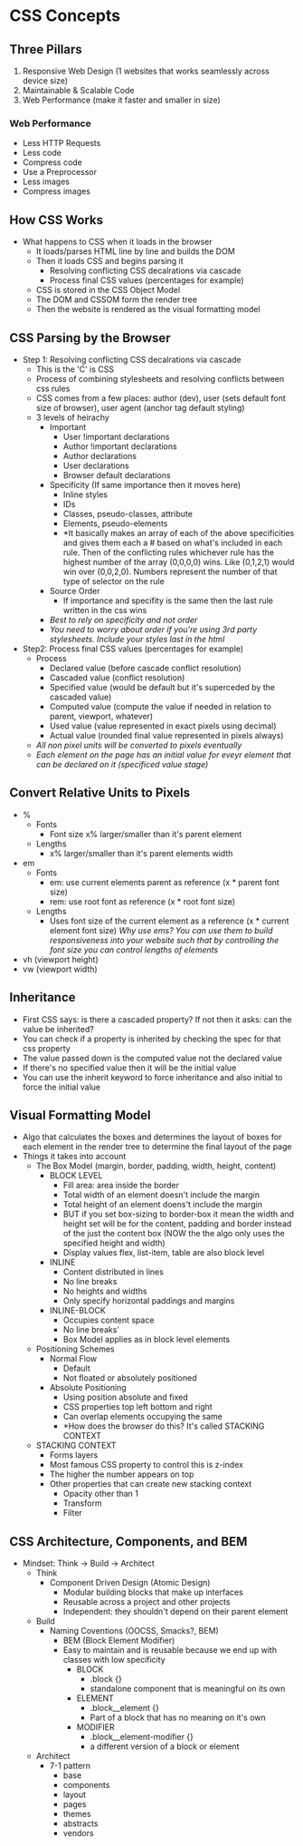 # CSS Concepts

## Three Pillars
1. Responsive Web Design (1 websites that works seamlessly across device size)
2. Maintainable & Scalable Code
3. Web Performance (make it faster and smaller in size)

### Web Performance
- Less HTTP Requests
- Less code
- Compress code
- Use a Preprocessor
- Less images
- Compress images

## How CSS Works
- What happens to CSS when it loads in the browser
  - It loads/parses HTML line by line and builds the DOM
  - Then it loads CSS and begins parsing it
    - Resolving conflicting CSS decalrations via cascade
    - Process final CSS values (percentages for example)
  - CSS is stored in the CSS Object Model
  - The DOM and CSSOM form the render tree
  - Then the website is rendered as the visual formatting model

## CSS Parsing by the Browser
- Step 1: Resolving conflicting CSS decalrations via cascade
  - This is the 'C' is CSS
  - Process of combining stylesheets and resolving conflicts between css rules
  - CSS comes from a few places: author (dev), user (sets default font size of browser), user agent (anchor tag default styling)
  - 3 levels of heirachy
    - Important
      - User !important declarations
      - Author !important declarations
      - Author declarations
      - User declarations
      - Browser default declarations
    - Specificity (If same importance then it moves here)
      - Inline styles
      - IDs
      - Classes, pseudo-classes, attribute
      - Elements, pseudo-elements
      - *It basically makes an array of each of the above specificities and gives them each a # based on what's included in each rule. Then of the conflicting rules whichever rule has the highest number of the array (0,0,0,0) wins. Like (0,1,2,1) would win over (0,0,2,0). Numbers represent the number of that type of selector on the rule
    - Source Order
      - If importance and specifity is the same then the last rule written in the css wins
    - *Best to rely on specificity and not order*
    - *You need to worry about order if you're using 3rd party stylesheets. Include your styles last in the html*
- Step2: Process final CSS values (percentages for example)
  - Process
    - Declared value (before cascade conflict resolution)
    - Cascaded value (conflict resolution)
    - Specified value (would be default but it's superceded by the cascaded value)
    - Computed value (compute the value if needed in relation to parent, viewport, whatever)
    - Used value (value represented in exact pixels using decimal)
    - Actual value (rounded final value represented in pixels always)
  - *All non pixel units will be converted to pixels eventually*
  - *Each element on the page has an initial value for eveyr element that can be declared on it (specificed value stage)*

## Convert Relative Units to Pixels
- %
  - Fonts
    - Font size x% larger/smaller than it's parent element
  - Lengths
    - x% larger/smaller than it's parent elements width
- em
  - Fonts
    - em: use current elements parent as reference (x * parent font size)
    - rem: use root font as reference (x * root font size)
  - Lengths
    - Uses font size of the current element as a reference (x * current element font size)
  *Why use ems? You can use them to build responsiveness into your website such that by controlling the font size you can control lengths of elements*
- vh (viewport height)
- vw (viewport width)

## Inheritance
- First CSS says: is there a cascaded property? If not then it asks: can the value be inherited?
- You can check if a property is inherited by checking the spec for that css property
- The value passed down is the computed value not the declared value
- If there's no specified value then it will be the initial value
- You can use the inherit keyword to force inheritance and also initial to force the initial value

## Visual Formatting Model
- Algo that calculates the boxes and determines the layout of boxes for each element in the render tree to determine the final layout of the page
- Things it takes into account
  - The Box Model (margin, border, padding, width, height, content)
    - BLOCK LEVEL
      - Fill area: area inside the border
      - Total width of an element doesn't include the margin
      - Total height of an element doens't include the margin
      - BUT if you set box-sizing to border-box it mean the width and height set will be for the content, padding and border instead of the just the content box (NOW the the algo only uses the specified height and width)
      - Display values flex, list-item, table are also block level
    - INLINE
      - Content distributed in lines
      - No line breaks
      - No heights and widths
      - Only specify horizontal paddings and margins
    - INLINE-BLOCK
      - Occupies content space
      - No line breaks'
      - Box Model applies as in block level elements
  - Positioning Schemes
    - Normal Flow
      - Default
      - Not floated or absolutely positioned
    - Absolute Positioning
      - Using position absolute and fixed
      - CSS properties top left bottom and right
      - Can overlap elements occupying the same
      - *How does the browser do this? It's called STACKING CONTEXT
  - STACKING CONTEXT
    - Forms layers
    - Most famous CSS property to control this is z-index
    - The higher the number appears on top
    - Other properties that can create new stacking context
      - Opacity other than 1
      - Transform
      - Filter

## CSS Architecture, Components, and BEM
- Mindset: Think -> Build -> Architect
  - Think
    - Component Driven Design (Atomic Design)
      - Modular building blocks that make up interfaces
      - Reusable across a project and other projects
      - Independent: they shouldn't depend on their parent element
  - Build
    - Naming Coventions (OOCSS, Smacks?, BEM)
      - BEM (Block Element Modifier)
      - Easy to maintain and is reusable because we end up with classes with low specificity
        - BLOCK
          - .block {}
          - standalone component that is meaningful on its own
        - ELEMENT
          - .block__element {}
          - Part of a block that has no meaning on it's own
        - MODIFIER
          - .block__element-modifier {}
          - a different version of a block or element
  - Architect
    - 7-1 pattern
      - base
      - components
      - layout
      - pages
      - themes
      - abstracts
      - vendors